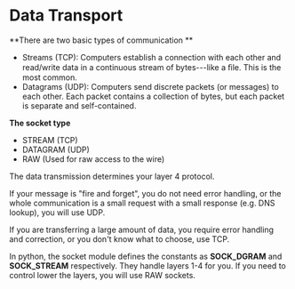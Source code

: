 # **Data Transport**

**There are two basic types of communication **

* Streams \(TCP\):  Computers establish a connection with each other and read/write data in a continuous stream of bytes---like a ﬁle.  This is the most common. 
* Datagrams \(UDP\): Computers send discrete packets \(or messages\) to each other.   Each packet contains a collection of bytes, but each packet is separate and self-contained. 

**The socket type**

* STREAM \(TCP\)
* DATAGRAM \(UDP\)
* RAW \(Used for raw access to the wire\)

The data transmission determines your layer 4 protocol.

If your message is "fire and forget", you do not need error handling, or the whole communication is a small request with a small response \(e.g. DNS lookup\), you will use UDP.

If you are transferring a large amount of data, you require error handling and correction, or you don't know what to choose, use TCP.

In python, the socket module defines the constants as **SOCK\_DGRAM** and **SOCK\_STREAM** respectively. They handle layers 1-4 for you. If you need to control lower the layers, you will use RAW sockets. 

